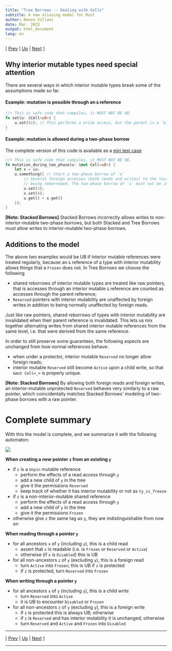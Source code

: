 ```yaml
---
title: "Tree Borrows -- Dealing with Cells"
subtitle: A new aliasing model for Rust
author: Neven Villani
date: Mar. 2023
output: html_document
lang: en
---
```


\[ [Prev](protectors.html) | [Up](index.html) | [Next](range.html) \]

## Why interior mutable types need special attention

There are several ways in which interior mutable types break some of the assumptions
made so far.

#### Example: mutation is possible through an `&` reference

```rust
//+ This is safe code that compiles, it MUST NOT BE UB.
fn set(u: &Cell<u8>) {
    u.set(42); // This performs a write access, but the parent is a `&` which should be `Frozen` ?
}
```

#### Example: mutation is allowed during a two-phase borrow

The complete version of this code is available as a
[miri test case](https://github.com/rust-lang/miri/blob/master/tests/pass/tree-borrows/2phase-interiormut.rs)

```rust
//+ This is safe code that compiles, it MUST NOT BE UB.
fn mutation_during_two_phase(u: &mut Cell<u8>) {
    let x = &u;
    u.something({ // Start a two-phase borrow of `u`
        // Several foreign accesses (both reads and writes) to the location
        // being reborrowed. The two-phase borrow of `u` must not be invalidated at any point.
        u.set(3);
        x.set(4);
        u.get() + x.get()
    });
}
```

> <span class="sbnote">
**[Note: Stacked Borrows]** Stacked Borrows incorrectly allows writes to non-interior-mutable
two-phase borrows, but both Stacked and Tree Borrows must allow writes to interior-mutable two-phase borrows.
</span>

## Additions to the model

The above two examples would be UB if interior mutable references were treated regularly,
because an `&` reference of a type with interior mutability allows things that a `Frozen` does
not.
In Tree Borrows we choose the following

- shared reborrows of interior mutable types are treated like raw pointers, that is
  accesses through an interior mutable `&` reference are counted as accesses through
  the parent reference;
- `Reserved` pointers with interior mutability are unaffected by foreign writes
  in addition to being normally unaffected by foreign reads.

Just like raw pointers, shared reborrows of types with interior mutability are invalidated
when their parent reference is invalidated. This lets us mix together alternating
writes from shared interior mutable references from the same level, i.e. that
were derived from the same reference.

In order to still preserve some guarantees, the following aspects are unchanged
from how normal references behave:

- when under a protector, interior mutable `Reserved` no longer allow foreign reads;
- interior mutable `Reserved` still become `Active` upon a child write, so that
  `&mut Cell<_>` is properly unique.

> <span class="sbnote">
**[Note: Stacked Borrows]**
By allowing both foreign reads and foreign writes, an interior-mutable unprotected `Reserved`
behaves very similarly to a raw pointer, which coincidentally matches Stacked Borrows' modeling
of two-phase borrows with a raw pointer.
</span>


# Complete summary

With this the model is complete, and we summarize it with the following automaton:

![](figs/automaton.svg)

**When creating a new pointer `z` from an existing `y`**

- if `z` is a `Unpin` mutable reference
    - perform the effects of a read access through `y`
    - add a new child of `y` in the tree
    - give it the permissions `Reserved`
    - keep track of whether it has interior mutability or not as `ty_is_freeze`
- if `z` is a non-interior-mutable shared reference
    - perform the effects of a read access through `y`
    - add a new child of `y` in the tree
    - give it the permissions `Frozen`
- otherwise give `z` the same tag as `y`, they are indistinguishable from now on

**When reading through a pointer `y`**

- for all ancestors `x` of `y` (including `y`), this is a child read
    - assert that `x` is readable (i.e. is `Frozen` or `Reserved` or `Active`)
    - otherwise (if `x` is `Disabled`) this is UB
- for all non-ancestors `z` of `y` (excluding `y`), this is a foreign read
    - turn `Active` into `Frozen`; this is UB if `z` is protected
    - if `z` is protected, turn `Reserved` into `Frozen`

**When writing through a pointer `y`**

- for all ancestors `x` of `y` (including `y`), this is a child write
    - turn `Reserved` into `Active`
    - it is UB to encounter `Disabled` or `Frozen`
- for all non-ancestors `z` of `y` (excluding `y`), this is a foreign write
    - if `z` is protected this is always UB; otherwise
    - if `z` is `Reserved` and has interior mutability it is unchanged; otherwise
    - turn `Reserved` and `Active` and `Frozen` into `Disabled`


---

\[ [Prev](protectors.html) | [Up](index.html) | [Next](range.html) \]

---
